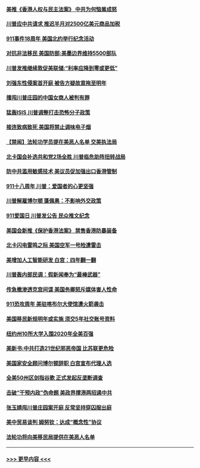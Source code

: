 #### [美推《香港人权与民主法案》 中共为何恼羞成怒](../pages/prog203/a102663047.md?t=09120333) 
#### [川普应中共请求 推迟半月对2500亿美元商品加税](../pages/prog203/a102663018.md?t=09120333) 
#### [911事件18周年 美国北约举行纪念活动](../pages/prog203/a102662894.md?t=09120333) 
#### [对抗非法移民 美国防部:美墨边界维持5500部队](../pages/prog203/a102662846.md?t=09120333) 
#### [川普发推继续敦促美联储:“利率应降到零或更低”](../pages/prog203/a102662811.md?t=09120333) 
#### [刘强东性侵案首开庭 被告方疑故意拖至明年](../pages/prog203/a102662880.md?t=09120333) 
#### [擅闯川普庄园的中国女商人被判有罪](../pages/prog203/a102662927.md?t=09120333) 
#### [猛轰ISIS 川普调整打击恐怖分子政策](../pages/prog203/a102662938.md?t=09120333) 
#### [接连致病致死 美国将禁止调味电子烟](../pages/prog203/a102662930.md?t=09120333) 
#### [【禁闻】法轮功学员提在美恶人名单 交美执法局](../pages/prog203/a102662910.md?t=09120333) 
#### [北卡国会补选共和党2场全胜 川普临危助阵扭转战局](../pages/prog203/a102662830.md?t=09120333) 
#### [防中共滥用敏感技术 美议员促加强出口香港管制](../pages/prog203/a102662781.md?t=09120333) 
#### [911十八周年 川普：爱国者的心更坚强](../pages/prog203/a102662741.md?t=09120333) 
#### [川普解雇博尔顿 蓬佩奥：不影响外交政策](../pages/prog203/a102662737.md?t=09120333) 
#### [911爱国日 川普发公告 民众推文纪念](../pages/prog203/a102662727.md?t=09120333) 
#### [美国会新推《保护香港法案》 禁售香港防暴装备](../pages/prog203/a102662713.md?t=09120333) 
#### [北卡闪电雷鸣之际 美国空军一号险遭雷击](../pages/prog203/a102662540.md?t=09120333) 
#### [美增加人工智能研发  白宫：四年翻一翻](../pages/prog203/a102662495.md?t=09120333) 
#### [川普轰内部民调：假新闻奉为“最棒武器”](../pages/prog203/a102662370.md?t=09120333) 
#### [传急撤渗透克宫间谍 美国务卿怒斥媒体害人性命](../pages/prog203/a102662346.md?t=09120333) 
#### [911恐攻周年 美驻喀布尔大使馆遭火箭袭击](../pages/prog203/a102662340.md?t=09120333) 
#### [美国移民新规明年或实施 须交5年社交账号资料](../pages/prog203/a102662168.md?t=09120333) 
#### [纽约州10所大学入围2020年全美百强](../pages/prog203/a102662191.md?t=09120333) 
#### [美新书:中共打造21世纪邪恶帝国 比苏联更危险](../pages/prog203/a102662088.md?t=09120333) 
#### [美国家安全顾问博尔顿辞职 白宫宣布代理人选](../pages/prog203/a102662101.md?t=09120333) 
#### [全美50州区剑指谷歌 正式发起反垄断调查](../pages/prog203/a102662054.md?t=09120333) 
#### [击破“干预内政”伪命题 美政界撑港两招遏中共](../pages/prog203/a102662037.md?t=09120333) 
#### [张玉婧闯川普庄园案开庭 反常坚持穿囚服出庭](../pages/prog203/a102661921.md?t=09120333) 
#### [美中贸易谈判 姆努钦：达成“概念性”协议](../pages/prog203/a102661965.md?t=09120333) 
#### [法轮功将向美移民局提供在美恶人名单](../pages/prog203/a102661957.md?t=09120333) 

----
#### [ >>> 更早内容 <<< ](../indexes/prog203-earlier.md)

